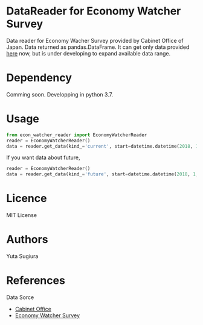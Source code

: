 # DataReader for Economy Watcher Survey

Data reader for Economy Wacher Survey provided by Cabinet Office of Japan.
Data returned as pandas.DataFrame.
It can get only data provided [here](http://www5.cao.go.jp/keizai3/watcher-e/index-e.html) now, but is under developing to expand available data range.

# Dependency
Comming soon.
Developping in python 3.7.

# Usage
```python
from econ_watcher_reader import EconomyWatcherReader
reader = EconomyWatcherReader()
data = reader.get_data(kind_='current', start=datetime.datetime(2018, 1, 1), end=datetime.datetime(2018, 5, 1))
```

If you want data about future,
```python
reader = EconomyWatcherReader()
data = reader.get_data(kind_='future', start=datetime.datetime(2018, 1, 1), end=datetime.datetime(2018, 5, 1))
```

# Licence
MIT License

# Authors
Yuta Sugiura

# References

Data Sorce

- [Cabinet Office](http://www.cao.go.jp)
- [Economy Watcher Survey](http://www5.cao.go.jp/keizai3/watcher/watcher_menu.html)
